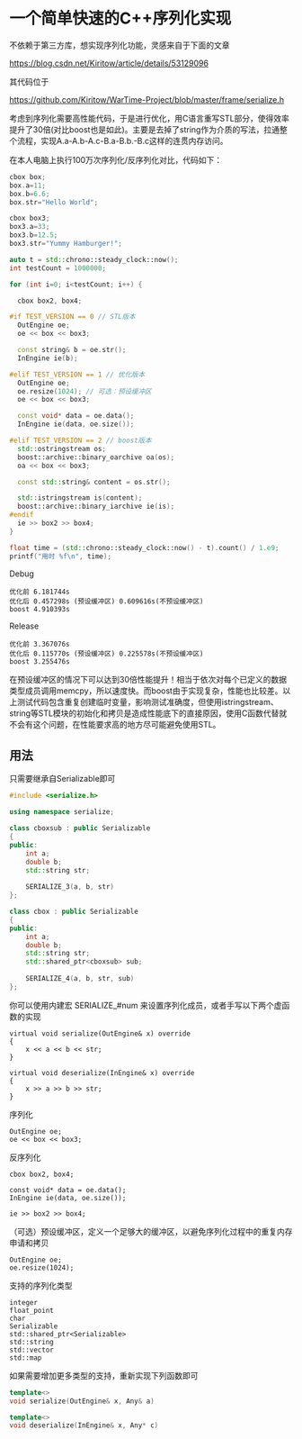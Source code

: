# 一个简单快速的C++序列化实现

不依赖于第三方库，想实现序列化功能，灵感来自于下面的文章

https://blog.csdn.net/Kiritow/article/details/53129096

其代码位于

https://github.com/Kiritow/WarTime-Project/blob/master/frame/serialize.h



考虑到序列化需要高性能代码，于是进行优化，用C语言重写STL部分，使得效率提升了30倍(对比boost也是如此)。主要是去掉了string作为介质的写法，拉通整个流程，实现A.a-A.b-A.c-B.a-B.b.-B.c这样的连贯内存访问。

在本人电脑上执行100万次序列化/反序列化对比，代码如下：

``````c++
cbox box;
box.a=11;
box.b=6.6;
box.str="Hello World";

cbox box3;
box3.a=33;
box3.b=12.5;
box3.str="Yummy Hamburger!";

auto t = std::chrono::steady_clock::now();
int testCount = 1000000;

for (int i=0; i<testCount; i++) {

  cbox box2, box4;

#if TEST_VERSION == 0 // STL版本
  OutEngine oe;
  oe << box << box3;

  const string& b = oe.str();
  InEngine ie(b);

#elif TEST_VERSION == 1 // 优化版本
  OutEngine oe;
  oe.resize(1024); // 可选：预设缓冲区
  oe << box << box3;

  const void* data = oe.data();
  InEngine ie(data, oe.size());

#elif TEST_VERSION == 2 // boost版本
  std::ostringstream os;
  boost::archive::binary_oarchive oa(os);
  oa << box << box3;

  const std::string& content = os.str();

  std::istringstream is(content);
  boost::archive::binary_iarchive ie(is);
#endif
  ie >> box2 >> box4;
}

float time = (std::chrono::steady_clock::now() - t).count() / 1.e9;
printf("用时 %f\n", time);
``````

Debug

``````
优化前 6.181744s  
优化后 0.457298s (预设缓冲区) 0.609616s(不预设缓冲区)
boost 4.910393s 
``````

Release

``````
优化前 3.367076s
优化后 0.115770s (预设缓冲区) 0.225578s(不预设缓冲区)
boost 3.255476s
``````

在预设缓冲区的情况下可以达到30倍性能提升！相当于依次对每个已定义的数据类型成员调用memcpy，所以速度快。而boost由于实现复杂，性能也比较差。以上测试代码包含重复创建临时变量，影响测试准确度，但使用istringstream、string等STL模块的初始化和拷贝是造成性能底下的直接原因，使用C函数代替就不会有这个问题，在性能要求高的地方尽可能避免使用STL。



## 用法

只需要继承自Serializable即可

``````c++
#include <serialize.h>

using namespace serialize;

class cboxsub : public Serializable
{
public:
    int a;
    double b;
    std::string str;
    
    SERIALIZE_3(a, b, str)
};

class cbox : public Serializable
{
public:
    int a;
    double b;
    std::string str;
    std::shared_ptr<cboxsub> sub;
    
    SERIALIZE_4(a, b, str, sub)
};
``````

你可以使用内建宏 SERIALIZE_#num 来设置序列化成员，或者手写以下两个虚函数的实现

``````
virtual void serialize(OutEngine& x) override
{
	x << a << b << str;
}

virtual void deserialize(InEngine& x) override
{
	x >> a >> b >> str;
}
``````

序列化

``````
OutEngine oe;
oe << box << box3;
``````

反序列化

``````
cbox box2, box4;

const void* data = oe.data();
InEngine ie(data, oe.size());

ie >> box2 >> box4;
``````

（可选）预设缓冲区，定义一个足够大的缓冲区，以避免序列化过程中的重复内存申请和拷贝

``````
OutEngine oe;
oe.resize(1024);
``````

支持的序列化类型

``````
integer
float_point
char
Serializable
std::shared_ptr<Serializable>
std::string
std::vector
std::map
``````

如果需要增加更多类型的支持，重新实现下列函数即可

``````c++
template<>
void serialize(OutEngine& x, Any& a)

template<>
void deserialize(InEngine& x, Any* c)
``````

